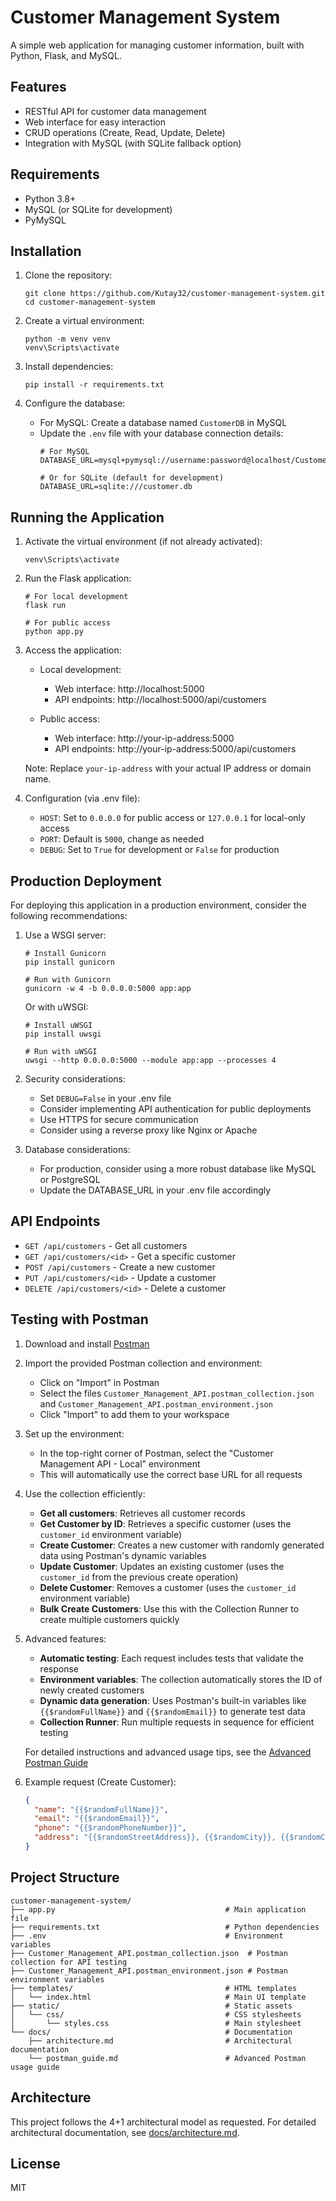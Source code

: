 # Customer Management System

A simple web application for managing customer information, built with Python, Flask, and MySQL.

## Features

- RESTful API for customer data management
- Web interface for easy interaction
- CRUD operations (Create, Read, Update, Delete)
- Integration with MySQL (with SQLite fallback option)

## Requirements

- Python 3.8+
- MySQL (or SQLite for development)
- PyMySQL

## Installation

1. Clone the repository:
   ```
   git clone https://github.com/Kutay32/customer-management-system.git
   cd customer-management-system
   ```

2. Create a virtual environment:
   ```
   python -m venv venv
   venv\Scripts\activate
   ```

3. Install dependencies:
   ```
   pip install -r requirements.txt
   ```

4. Configure the database:
   - For MySQL: Create a database named `CustomerDB` in MySQL
   - Update the `.env` file with your database connection details:
     ```
     # For MySQL
     DATABASE_URL=mysql+pymysql://username:password@localhost/CustomerDB

     # Or for SQLite (default for development)
     DATABASE_URL=sqlite:///customer.db
     ```

## Running the Application

1. Activate the virtual environment (if not already activated):
   ```
   venv\Scripts\activate
   ```

2. Run the Flask application:
   ```
   # For local development
   flask run

   # For public access
   python app.py
   ```

3. Access the application:
   - Local development:
     - Web interface: http://localhost:5000
     - API endpoints: http://localhost:5000/api/customers

   - Public access:
     - Web interface: http://your-ip-address:5000
     - API endpoints: http://your-ip-address:5000/api/customers

   Note: Replace `your-ip-address` with your actual IP address or domain name.

4. Configuration (via .env file):
   - `HOST`: Set to `0.0.0.0` for public access or `127.0.0.1` for local-only access
   - `PORT`: Default is `5000`, change as needed
   - `DEBUG`: Set to `True` for development or `False` for production

## Production Deployment

For deploying this application in a production environment, consider the following recommendations:

1. Use a WSGI server:
   ```
   # Install Gunicorn
   pip install gunicorn

   # Run with Gunicorn
   gunicorn -w 4 -b 0.0.0.0:5000 app:app
   ```

   Or with uWSGI:
   ```
   # Install uWSGI
   pip install uwsgi

   # Run with uWSGI
   uwsgi --http 0.0.0.0:5000 --module app:app --processes 4
   ```

2. Security considerations:
   - Set `DEBUG=False` in your .env file
   - Consider implementing API authentication for public deployments
   - Use HTTPS for secure communication
   - Consider using a reverse proxy like Nginx or Apache

3. Database considerations:
   - For production, consider using a more robust database like MySQL or PostgreSQL
   - Update the DATABASE_URL in your .env file accordingly

## API Endpoints

- `GET /api/customers` - Get all customers
- `GET /api/customers/<id>` - Get a specific customer
- `POST /api/customers` - Create a new customer
- `PUT /api/customers/<id>` - Update a customer
- `DELETE /api/customers/<id>` - Delete a customer

## Testing with Postman

1. Download and install [Postman](https://www.postman.com/downloads/)
2. Import the provided Postman collection and environment:
   - Click on "Import" in Postman
   - Select the files `Customer_Management_API.postman_collection.json` and `Customer_Management_API.postman_environment.json`
   - Click "Import" to add them to your workspace

3. Set up the environment:
   - In the top-right corner of Postman, select the "Customer Management API - Local" environment
   - This will automatically use the correct base URL for all requests

4. Use the collection efficiently:
   - **Get all customers**: Retrieves all customer records
   - **Get Customer by ID**: Retrieves a specific customer (uses the `customer_id` environment variable)
   - **Create Customer**: Creates a new customer with randomly generated data using Postman's dynamic variables
   - **Update Customer**: Updates an existing customer (uses the `customer_id` from the previous create operation)
   - **Delete Customer**: Removes a customer (uses the `customer_id` environment variable)
   - **Bulk Create Customers**: Use this with the Collection Runner to create multiple customers quickly

5. Advanced features:
   - **Automatic testing**: Each request includes tests that validate the response
   - **Environment variables**: The collection automatically stores the ID of newly created customers
   - **Dynamic data generation**: Uses Postman's built-in variables like `{{$randomFullName}}` and `{{$randomEmail}}` to generate test data
   - **Collection Runner**: Run multiple requests in sequence for efficient testing

   For detailed instructions and advanced usage tips, see the [Advanced Postman Guide](docs/postman_guide.md)

6. Example request (Create Customer):
   ```json
   {
     "name": "{{$randomFullName}}",
     "email": "{{$randomEmail}}",
     "phone": "{{$randomPhoneNumber}}",
     "address": "{{$randomStreetAddress}}, {{$randomCity}}, {{$randomCountry}}"
   }
   ```

## Project Structure

```
customer-management-system/
├── app.py                                      # Main application file
├── requirements.txt                            # Python dependencies
├── .env                                        # Environment variables
├── Customer_Management_API.postman_collection.json  # Postman collection for API testing
├── Customer_Management_API.postman_environment.json # Postman environment variables
├── templates/                                  # HTML templates
│   └── index.html                              # Main UI template
├── static/                                     # Static assets
│   └── css/                                    # CSS stylesheets
│       └── styles.css                          # Main stylesheet
└── docs/                                       # Documentation
    ├── architecture.md                         # Architectural documentation
    └── postman_guide.md                        # Advanced Postman usage guide
```

## Architecture

This project follows the 4+1 architectural model as requested. For detailed architectural documentation, see [docs/architecture.md](docs/architecture.md).

## License

MIT
